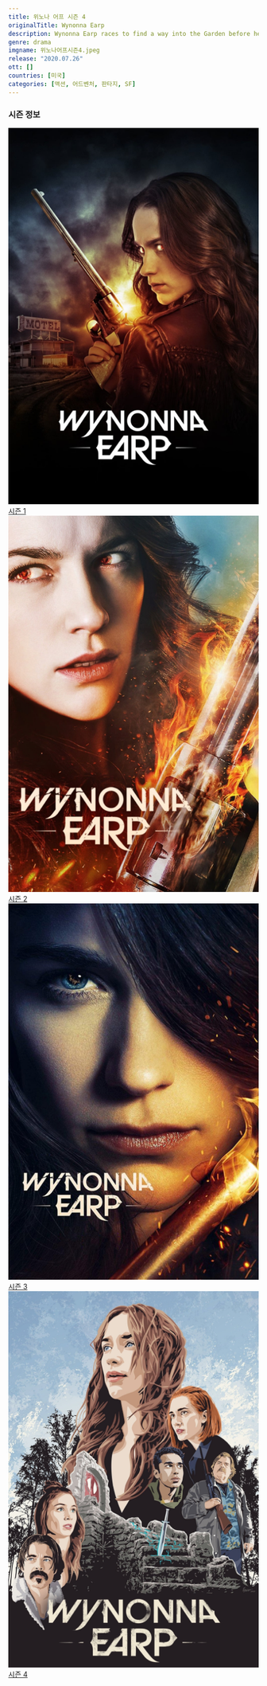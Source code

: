 ```yaml
---
title: 위노나 어프 시즌 4
originalTitle: Wynonna Earp
description: Wynonna Earp races to find a way into the Garden before her sister is trapped forever.
genre: drama
imgname: 위노나어프시즌4.jpeg
release: "2020.07.26"
ott: []
countries: [미국]
categories: [액션, 어드벤처, 판타지, SF]
---
```


### 시즌 정보

<div class="season-list">
<div class="item">
<a href="/drama/위노나어프시즌1" >
<img src="/poster/위노나어프시즌1.jpeg" alt="위노나어프시즌1 포스터 ">
시즌 1</a>
</div>

<div class="item">
<a href="/drama/위노나어프시즌2" >
<img src="/poster/위노나어프시즌2.jpeg" alt="위노나어프시즌2 포스터 ">
시즌 2</a>
</div>

<div class="item">
<a href="/drama/위노나어프시즌3" >
<img src="/poster/위노나어프시즌3.jpeg" alt="위노나어프시즌3 포스터 ">
시즌 3</a>
</div>

<div class="item">
<a href="/drama/위노나어프시즌4" >
<img src="/poster/위노나어프시즌4.jpeg" alt="위노나어프시즌4 포스터 ">
시즌 4</a>
</div>
</div>
